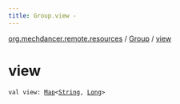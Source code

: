```yaml
---
title: Group.view - 
---
```


[org.mechdancer.remote.resources](../index.html) / [Group](index.html) / [view](./view.html)

# view

`val view: `[`Map`](https://kotlinlang.org/api/latest/jvm/stdlib/kotlin.collections/-map/index.html)`<`[`String`](https://kotlinlang.org/api/latest/jvm/stdlib/kotlin/-string/index.html)`, `[`Long`](https://kotlinlang.org/api/latest/jvm/stdlib/kotlin/-long/index.html)`>`